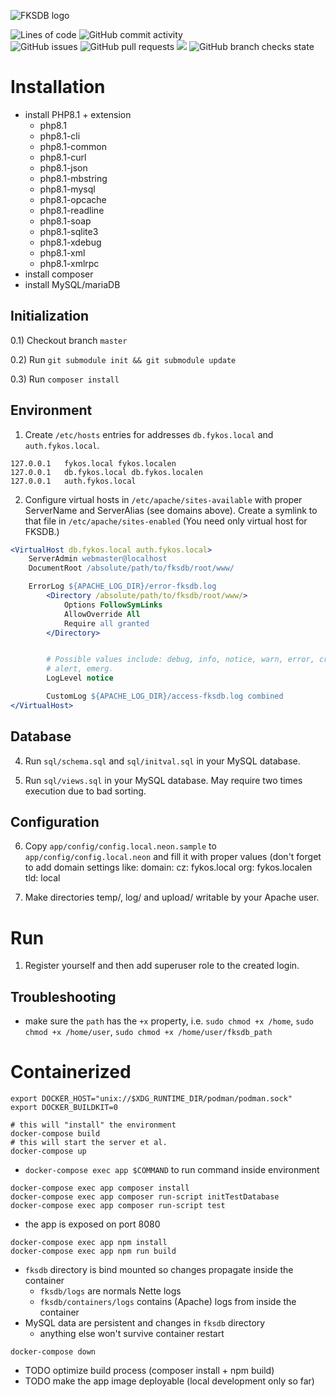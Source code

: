 ![FKSDB logo](https://github.com/fykosak/fksdb/blob/web/www/images/logo/blue.svg?raw=true)

![Lines of code](https://img.shields.io/tokei/lines/github/fykosak/fksdb) ![GitHub commit activity](https://img.shields.io/github/commit-activity/y/fykosak/fksdb) \
![GitHub issues](https://img.shields.io/github/issues/fykosak/fksdb) ![GitHub pull requests](https://img.shields.io/github/issues-pr/fykosak/fksdb)  <img src="https://img.shields.io/badge/coverage-43%25-yellow" /> ![GitHub branch checks state](https://img.shields.io/github/checks-status/fykosak/fksdb/web)


Installation
============

  * install PHP8.1 + extension
    * php8.1
    * php8.1-cli
    * php8.1-common
    * php8.1-curl
    * php8.1-json
    * php8.1-mbstring
    * php8.1-mysql
    * php8.1-opcache
    * php8.1-readline
    * php8.1-soap
    * php8.1-sqlite3
    * php8.1-xdebug
    * php8.1-xml
    * php8.1-xmlrpc
  * install composer
  * install MySQL/mariaDB



Initialization
--------------

0.1) Checkout branch `master`

0.2) Run `git submodule init && git submodule update`

0.3) Run `composer install`

Environment
-----------

1) Create `/etc/hosts` entries for addresses `db.fykos.local` and `auth.fykos.local`.

```
127.0.0.1   fykos.local fykos.localen 
127.0.0.1   db.fykos.local db.fykos.localen
127.0.0.1   auth.fykos.local
```

2) Configure virtual hosts in `/etc/apache/sites-available` with proper ServerName
   and ServerAlias (see domains above). Create a symlink to that file in `/etc/apache/sites-enabled` (You need only virtual host for FKSDB.)

```apache
<VirtualHost db.fykos.local auth.fykos.local>
	ServerAdmin webmaster@localhost
	DocumentRoot /absolute/path/to/fksdb/root/www/

	ErrorLog ${APACHE_LOG_DIR}/error-fksdb.log
        <Directory /absolute/path/to/fksdb/root/www/>
            Options FollowSymLinks
            AllowOverride All
            Require all granted
        </Directory>


        # Possible values include: debug, info, notice, warn, error, crit,
        # alert, emerg.
        LogLevel notice

        CustomLog ${APACHE_LOG_DIR}/access-fksdb.log combined
</VirtualHost>
```

Database
--------

4) Run `sql/schema.sql` and `sql/initval.sql` in your MySQL database.

5) Run `sql/views.sql` in your MySQL database. May require two times execution
   due to bad sorting.

Configuration
-------------

6) Copy `app/config/config.local.neon.sample` to `app/config/config.local.neon`
   and fill it with proper values (don't forget to add domain settings like:
    domain:
        cz: fykos.local
        org: fykos.localen
        tld: local

7) Make directories temp/, log/ and upload/ writable by your Apache user.


Run
===

1) Register yourself and then add superuser role to the created login.

Troubleshooting
---------------
- make sure the `path` has the `+x` property, i.e. `sudo chmod +x /home`, `sudo chmod +x /home/user`, `sudo chmod +x /home/user/fksdb_path`

Containerized
=============

```
export DOCKER_HOST="unix://$XDG_RUNTIME_DIR/podman/podman.sock"
export DOCKER_BUILDKIT=0

# this will "install" the environment
docker-compose build
# this will start the server et al.
docker-compose up
```

  * `docker-compose exec app $COMMAND` to run command inside environment

```
docker-compose exec app composer install
docker-compose exec app composer run-script initTestDatabase
docker-compose exec app composer run-script test
```

  * the app is exposed on port 8080
```
docker-compose exec app npm install
docker-compose exec app npm run build
```

  * `fksdb` directory is bind mounted so changes propagate inside the container
    * `fksdb/logs` are normals Nette logs
    * `fksdb/containers/logs` contains (Apache) logs from inside the container
  * MySQL data are persistent and changes in `fksdb` directory
    * anything else won't survive container restart

```
docker-compose down
```

  * TODO optimize build process (composer install + npm build)
  * TODO make the app image deployable (local development only so far)
